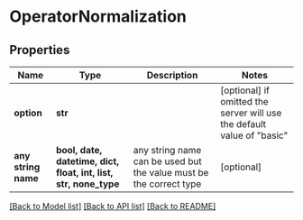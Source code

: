 # OperatorNormalization


## Properties
Name | Type | Description | Notes
------------ | ------------- | ------------- | -------------
**option** | **str** |  | [optional]  if omitted the server will use the default value of "basic"
**any string name** | **bool, date, datetime, dict, float, int, list, str, none_type** | any string name can be used but the value must be the correct type | [optional]

[[Back to Model list]](../README.md#documentation-for-models) [[Back to API list]](../README.md#documentation-for-api-endpoints) [[Back to README]](../README.md)


